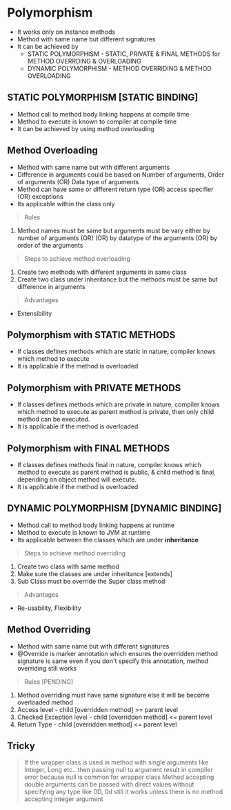 # Polymorphism
- It works only on instance methods
- Method with same name but different signatures
- It can be achieved by 
	- STATIC POLYMORPHISM  - STATIC, PRIVATE & FINAL METHODS for METHOD OVERRDING & OVERLOADING
	- DYNAMIC POLYMORPHISM - METHOD OVERRIDING & METHOD OVERLOADING

## STATIC POLYMORPHISM [STATIC BINDING]
- Method call to method body linking happens at compile time
- Method to execute is known to compiler at compile time
- It can be achieved by using method overloading

## Method Overloading
- Method with same name but with different arguments
- Difference in arguments could be based on Number of arguments, Order of arguments (OR)
Data type of arguments
- Method can have same or different return type (OR) access specifier (OR) exceptions
- Its applicable within the class only
 
> Rules
1. Method names must be same but arguments must be vary either by number of arguments (OR) 
(OR) by datatype of the arguments (OR) by order of the arguments

> Steps to achieve method overloading
1. Create two methods with different arguments in same class
2. Create two class under inheritance but the methods must be same but difference in arguments

> Advantages
- Extensibility

## Polymorphism with STATIC METHODS 
- If classes defines methods which are static in nature, compiler knows which method to execute <br>
- It is applicable if the method is overloaded

## Polymorphism with PRIVATE METHODS 
- If classes defines methods which are private in nature, compiler knows which method to execute
as parent method is private, then only child method can be executed. 
- It is applicable if the method is overloaded

## Polymorphism with FINAL METHODS 
- If classes defines methods final in nature, compiler knows which method to execute
as parent method is public, & child method is final, depending on object method will execute.
- It is applicable if the method is overloaded


## DYNAMIC POLYMORPHISM [DYNAMIC BINDING]
- Method call to method body linking happens at runtime
- Method to execute is known to JVM at runtime
- Its applicable between the classes which are under **inheritance**

> Steps to achieve method overriding
1. Create two class with same method
2. Make sure the classes are under inheritance [extends]
3. Sub Class must be override the Super class method

> Advantages
- Re-usability, Flexibility

## Method Overriding
- Method with same name but with different signatures
- @Override is marker annotation which ensures the overridden method signature is same
even if you don't specify this annotation, method overriding still works

> Rules [PENDING]
1. Method overriding must have same signature else it will be become overloaded method
2. Access level - child [overridden method] >= parent level
3. Checked Exception level - child [overridden method] <= parent level
4. Return Type - child [overridden method] <= parent level 


## Tricky 
> If the wrapper class is used in method with single arguments like Integer, Long etc.. 
then passing null to argument result in compiler error because null is common for wrapper class
> Method accepting double arguments can be passed with direct values without specifying any type 
like 0D, 0d still it works unless there is no method accepting integer argument
